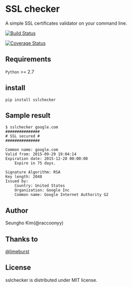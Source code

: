 # SSL checker

A simple SSL certificates validator on your command line.

[![Build Status](https://travis-ci.org/raccoonyy/sslchecker.svg?branch=master)](https://travis-ci.org/raccoonyy/sslchecker)

[![Coverage Status](https://coveralls.io/repos/raccoonyy/sslchecker/badge.svg?branch=master&service=github)](https://coveralls.io/github/raccoonyy/sslchecker?branch=master)

## Requirements
`Python` >= 2.7

## install

```shell
pip install sslchecker
```

## Sample result

```shell
$ sslchecker google.com
###############
# SSL secured #
###############

Common name: google.com
Valid from: 2015-09-29 19:04:14
Expiration date: 2015-12-28 00:00:00
    Expire in 75 days.

Signature Algorithm: RSA
Key length: 2048
Issued by:
    Country: United States
    Organization: Google Inc
    Common name: Google Internet Authority G2
```

## Author

Seungho Kim(@raccoonyy)

## Thanks to
[@limeburst](https://github.com/limeburst)

## License

sslchecker is distributed under MIT license.